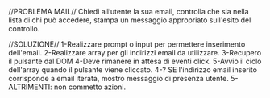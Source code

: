 //PROBLEMA MAIL//
Chiedi all’utente la sua email,
controlla che sia nella lista di chi può accedere,
stampa un messaggio appropriato sull'esito del controllo.

//SOLUZIONE//
1-Realizzare prompt o input per permettere inserimento dell'email.
2-Realizzare array per gli indirizzi email da utilizzare. 
3-Recupero il pulsante dal DOM
4-Deve rimanere in attesa di eventi click.
5-Avvio il ciclo dell'array quando il pulsante viene cliccato.
4-? SE l'indirizzo email inserito corrisponde a email iterata, mostro messaggio di presenza utente.
5-ALTRIMENTI: non commetto azioni. 